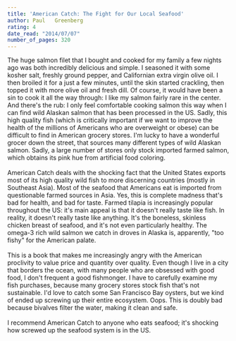 ```yaml
---
title: 'American Catch: The Fight for Our Local Seafood'
author: Paul   Greenberg
rating: 4
date_read: "2014/07/07"
number_of_pages: 320
---
```


The huge salmon filet that I bought and cooked for my family a few nights ago was both incredibly delicious and simple. I seasoned it with some kosher salt, freshly ground pepper, and Californian extra virgin olive oil. I then broiled it for a just a few minutes, until the skin started crackling, then topped it with more olive oil and fresh dill. Of course, it would have been a sin to cook it all the way through: I like my salmon fairly rare in the center. And there's the rub: I only feel comfortable cooking salmon this way when I can find wild Alaskan salmon that has been processed in the US. Sadly, this high quality fish (which is critically important if we want to improve the health of the millions of Americans who are overweight or obese) can be difficult to find in American grocery stores. I'm lucky to have a wonderful grocer down the street, that sources many different types of wild Alaskan salmon. Sadly, a large number of stores only stock imported farmed salmon, which obtains its pink hue from artificial food coloring.<br/><br/>American Catch deals with the shocking fact that the United States exports most of its high quality wild fish to more discerning countries (mostly in Southeast Asia). Most of the seafood that Americans eat is imported from questionable farmed sources in Asia. Yes, this is complete madness that's bad for health, and bad for taste. Farmed tilapia is increasingly popular throughout the US: it's main appeal is that it doesn't really taste like fish. In reality, it doesn't really taste like anything. It's the boneless, skinless chicken breast of seafood, and it's not even particularly healthy. The omega-3 rich wild salmon we catch in droves in Alaska is, apparently, "too fishy" for the American palate.<br/><br/>This is a book that makes me increasingly angry with the American proclivity to value price and quantity over quality. Even though I live in a city that borders the ocean, with many people who are obsessed with good food, I don't frequent a good fishmonger. I have to carefully examine my fish purchases, because many grocery stores stock fish that's not sustainable. I'd love to catch some San Francisco Bay oysters, but we kind of ended up screwing up their entire ecosystem. Oops. This is doubly bad because bivalves filter the water, making it clean and safe.<br/><br/>I recommend American Catch to anyone who eats seafood; it's shocking how screwed up the seafood system is in the US. 
